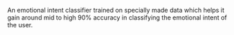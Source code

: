 An emotional intent classifier trained on specially made data which helps it gain around mid to high 90% accuracy in classifying the emotional intent of the user.
